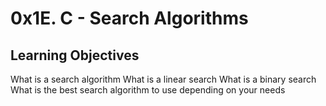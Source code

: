 # 0x1E. C - Search Algorithms

## Learning Objectives
What is a search algorithm
What is a linear search
What is a binary search
What is the best search algorithm to use depending on your needs
